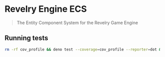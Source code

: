 # Revelry Engine ECS
> The Entity Component System for the Revelry Game Engine


## Running tests

```sh
rm -rf cov_profile && deno test --coverage=cov_profile --reporter=dot && deno coverage cov_profile
```